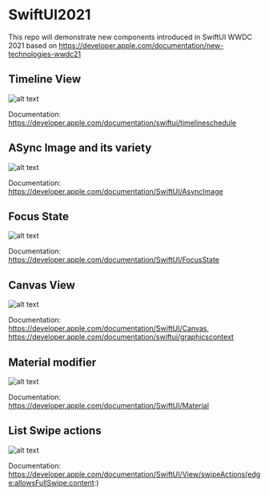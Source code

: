 # SwiftUI2021
This repo will demonstrate new components introduced in SwiftUI WWDC 2021 based on https://developer.apple.com/documentation/new-technologies-wwdc21

## Timeline View

![alt text](https://github.com/NilaakashSingh/SwiftUI2021/blob/master/SwiftUI2021/TimeLine/TimeLineView.png)

Documentation: https://developer.apple.com/documentation/swiftui/timelineschedule

## ASync Image and its variety

![alt text](https://github.com/NilaakashSingh/SwiftUI2021/blob/master/SwiftUI2021/AsyncImage/AsyncImageVariety.png)

Documentation: https://developer.apple.com/documentation/SwiftUI/AsyncImage

## Focus State

![alt text](https://github.com/NilaakashSingh/SwiftUI2021/blob/master/SwiftUI2021/FocusState/FocusState.png)

Documentation: https://developer.apple.com/documentation/SwiftUI/FocusState

## Canvas View

![alt text](https://github.com/NilaakashSingh/SwiftUI2021/blob/master/SwiftUI2021/Canvas/CanvasView.png)

Documentation: https://developer.apple.com/documentation/SwiftUI/Canvas, https://developer.apple.com/documentation/swiftui/graphicscontext

## Material modifier

![alt text](https://github.com/NilaakashSingh/SwiftUI2021/blob/master/SwiftUI2021/MaterialType/Material.png)

Documentation: https://developer.apple.com/documentation/SwiftUI/Material

## List Swipe actions

![alt text](https://github.com/NilaakashSingh/SwiftUI2021/blob/master/SwiftUI2021/ListSwipeActions/ListSwipeActions.png)

Documentation: https://developer.apple.com/documentation/SwiftUI/View/swipeActions(edge:allowsFullSwipe:content:)
